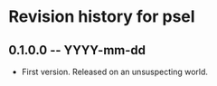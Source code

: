 # Revision history for psel

## 0.1.0.0 -- YYYY-mm-dd

* First version. Released on an unsuspecting world.
